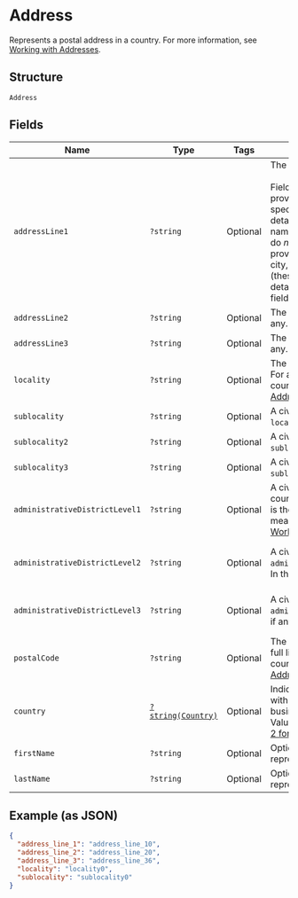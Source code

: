 
# Address

Represents a postal address in a country.
For more information, see [Working with Addresses](https://developer.squareup.com/docs/build-basics/working-with-addresses).

## Structure

`Address`

## Fields

| Name | Type | Tags | Description | Getter | Setter |
|  --- | --- | --- | --- | --- | --- |
| `addressLine1` | `?string` | Optional | The first line of the address.<br><br>Fields that start with `address_line` provide the address's most specific<br>details, like street number, street name, and building name. They do *not*<br>provide less specific details like city, state/province, or country (these<br>details are provided in other fields). | getAddressLine1(): ?string | setAddressLine1(?string addressLine1): void |
| `addressLine2` | `?string` | Optional | The second line of the address, if any. | getAddressLine2(): ?string | setAddressLine2(?string addressLine2): void |
| `addressLine3` | `?string` | Optional | The third line of the address, if any. | getAddressLine3(): ?string | setAddressLine3(?string addressLine3): void |
| `locality` | `?string` | Optional | The city or town of the address. For a full list of field meanings by country, see [Working with Addresses](https://developer.squareup.com/docs/build-basics/working-with-addresses). | getLocality(): ?string | setLocality(?string locality): void |
| `sublocality` | `?string` | Optional | A civil region within the address's `locality`, if any. | getSublocality(): ?string | setSublocality(?string sublocality): void |
| `sublocality2` | `?string` | Optional | A civil region within the address's `sublocality`, if any. | getSublocality2(): ?string | setSublocality2(?string sublocality2): void |
| `sublocality3` | `?string` | Optional | A civil region within the address's `sublocality_2`, if any. | getSublocality3(): ?string | setSublocality3(?string sublocality3): void |
| `administrativeDistrictLevel1` | `?string` | Optional | A civil entity within the address's country. In the US, this<br>is the state. For a full list of field meanings by country, see [Working with Addresses](https://developer.squareup.com/docs/build-basics/working-with-addresses). | getAdministrativeDistrictLevel1(): ?string | setAdministrativeDistrictLevel1(?string administrativeDistrictLevel1): void |
| `administrativeDistrictLevel2` | `?string` | Optional | A civil entity within the address's `administrative_district_level_1`.<br>In the US, this is the county. | getAdministrativeDistrictLevel2(): ?string | setAdministrativeDistrictLevel2(?string administrativeDistrictLevel2): void |
| `administrativeDistrictLevel3` | `?string` | Optional | A civil entity within the address's `administrative_district_level_2`,<br>if any. | getAdministrativeDistrictLevel3(): ?string | setAdministrativeDistrictLevel3(?string administrativeDistrictLevel3): void |
| `postalCode` | `?string` | Optional | The address's postal code. For a full list of field meanings by country, see [Working with Addresses](https://developer.squareup.com/docs/build-basics/working-with-addresses). | getPostalCode(): ?string | setPostalCode(?string postalCode): void |
| `country` | [`?string(Country)`](../../doc/models/country.md) | Optional | Indicates the country associated with another entity, such as a business.<br>Values are in [ISO 3166-1-alpha-2 format](http://www.iso.org/iso/home/standards/country_codes.htm). | getCountry(): ?string | setCountry(?string country): void |
| `firstName` | `?string` | Optional | Optional first name when it's representing recipient. | getFirstName(): ?string | setFirstName(?string firstName): void |
| `lastName` | `?string` | Optional | Optional last name when it's representing recipient. | getLastName(): ?string | setLastName(?string lastName): void |

## Example (as JSON)

```json
{
  "address_line_1": "address_line_10",
  "address_line_2": "address_line_20",
  "address_line_3": "address_line_36",
  "locality": "locality0",
  "sublocality": "sublocality0"
}
```

